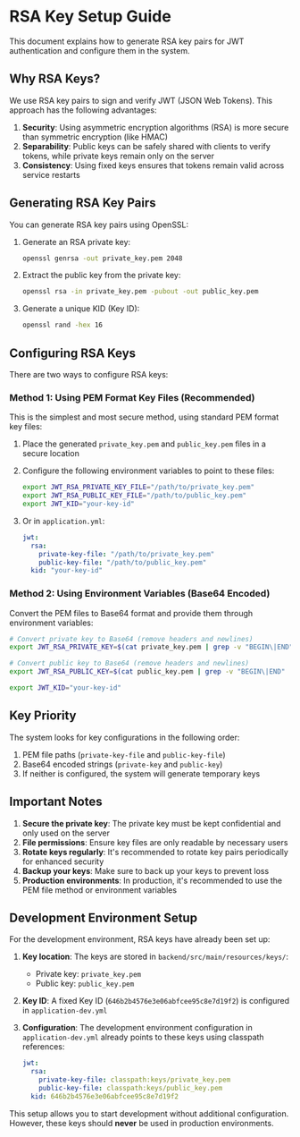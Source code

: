 # RSA Key Setup Guide

This document explains how to generate RSA key pairs for JWT authentication and configure them in the system.

## Why RSA Keys?

We use RSA key pairs to sign and verify JWT (JSON Web Tokens). This approach has the following advantages:

1. **Security**: Using asymmetric encryption algorithms (RSA) is more secure than symmetric encryption (like HMAC)
2. **Separability**: Public keys can be safely shared with clients to verify tokens, while private keys remain only on the server
3. **Consistency**: Using fixed keys ensures that tokens remain valid across service restarts

## Generating RSA Key Pairs

You can generate RSA key pairs using OpenSSL:

1. Generate an RSA private key:
   ```bash
   openssl genrsa -out private_key.pem 2048
   ```

2. Extract the public key from the private key:
   ```bash
   openssl rsa -in private_key.pem -pubout -out public_key.pem
   ```

3. Generate a unique KID (Key ID):
   ```bash
   openssl rand -hex 16
   ```

## Configuring RSA Keys

There are two ways to configure RSA keys:

### Method 1: Using PEM Format Key Files (Recommended)

This is the simplest and most secure method, using standard PEM format key files:

1. Place the generated `private_key.pem` and `public_key.pem` files in a secure location
2. Configure the following environment variables to point to these files:
   ```bash
   export JWT_RSA_PRIVATE_KEY_FILE="/path/to/private_key.pem"
   export JWT_RSA_PUBLIC_KEY_FILE="/path/to/public_key.pem"
   export JWT_KID="your-key-id"
   ```

3. Or in `application.yml`:
   ```yaml
   jwt:
     rsa:
       private-key-file: "/path/to/private_key.pem"
       public-key-file: "/path/to/public_key.pem"
     kid: "your-key-id"
   ```

### Method 2: Using Environment Variables (Base64 Encoded)

Convert the PEM files to Base64 format and provide them through environment variables:

```bash
# Convert private key to Base64 (remove headers and newlines)
export JWT_RSA_PRIVATE_KEY=$(cat private_key.pem | grep -v "BEGIN\|END" | tr -d '\n')

# Convert public key to Base64 (remove headers and newlines)
export JWT_RSA_PUBLIC_KEY=$(cat public_key.pem | grep -v "BEGIN\|END" | tr -d '\n')

export JWT_KID="your-key-id"
```

## Key Priority

The system looks for key configurations in the following order:

1. PEM file paths (`private-key-file` and `public-key-file`)
2. Base64 encoded strings (`private-key` and `public-key`)
3. If neither is configured, the system will generate temporary keys

## Important Notes

1. **Secure the private key**: The private key must be kept confidential and only used on the server
2. **File permissions**: Ensure key files are only readable by necessary users
3. **Rotate keys regularly**: It's recommended to rotate key pairs periodically for enhanced security
4. **Backup your keys**: Make sure to back up your keys to prevent loss
5. **Production environments**: In production, it's recommended to use the PEM file method or environment variables

## Development Environment Setup

For the development environment, RSA keys have already been set up:

1. **Key location**: The keys are stored in `backend/src/main/resources/keys/`:
   - Private key: `private_key.pem`
   - Public key: `public_key.pem`

2. **Key ID**: A fixed Key ID (`646b2b4576e3e06abfcee95c8e7d19f2`) is configured in `application-dev.yml`

3. **Configuration**: The development environment configuration in `application-dev.yml` already points to these keys using classpath references:
   ```yaml
   jwt:
     rsa:
       private-key-file: classpath:keys/private_key.pem
       public-key-file: classpath:keys/public_key.pem
     kid: 646b2b4576e3e06abfcee95c8e7d19f2
   ```

This setup allows you to start development without additional configuration. However, these keys should **never** be used in production environments. 